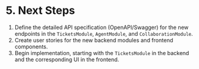 # 5. Next Steps

1.  Define the detailed API specification (OpenAPI/Swagger) for the new endpoints in the `TicketsModule`, `AgentModule`, and `CollaborationModule`.
2.  Create user stories for the new backend modules and frontend components.
3.  Begin implementation, starting with the `TicketsModule` in the backend and the corresponding UI in the frontend.